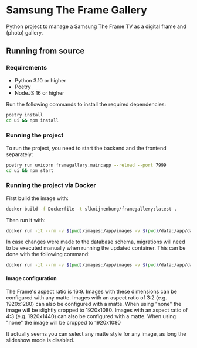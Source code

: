 # Samsung The Frame Gallery

Python project to manage a Samsung The Frame TV as a digital frame and (photo) gallery.

## Running from source

### Requirements

- Python 3.10 or higher
- Poetry
- NodeJS 16 or higher

Run the following commands to install the required dependencies:

```bash
poetry install
cd ui && npm install
```

### Running the project

To run the project, you need to start the backend and the frontend separately:

```bash
poetry run uvicorn framegallery.main:app --reload --port 7999
cd ui && npm start
```

### Running the project via Docker

First build the image with:
```bash
docker build -f Dockerfile -t slknijnenburg/framegallery:latest . 
```

Then run it with:
```bash
docker run -it --rm -v $(pwd)/images:/app/images -v $(pwd)/data:/app/data slknijnenburg/framegallery:latest
```

In case changes were made to the database schema, migrations will need to be executed manually when running the updated container.
This can be done with the following command:

```bash
docker run -it --rm -v $(pwd)/images:/app/images -v $(pwd)/data:/app/data slknijnenburg/framegallery:latest poetry run alembic upgrade head
```

#### Image configuration

The Frame's aspect ratio is 16:9.  Images with these dimensions can be configured with any matte.
Images with an aspect ratio of 3:2 (e.g. 1920x1280) can also be configured with a matte. When using "none" the image will be slightly cropped to 1920x1080.
Images with an aspect ratio of 4:3 (e.g. 1920x1440) can also be configured with a matte. When using "none" the image will be cropped to 1920x1080

It actually seems you can select any matte style for any image, as long the slideshow mode is disabled.
